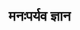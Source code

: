 ---
title: मनःपर्यव ज्ञान

type: episode

order:
  cat: choolik
  aagam: 
    position : 1
    depth: 1
  episode:
    position: 5
    depth: 2

parent:
  type: aagam

children:
  type: sutra
  count: 10

---